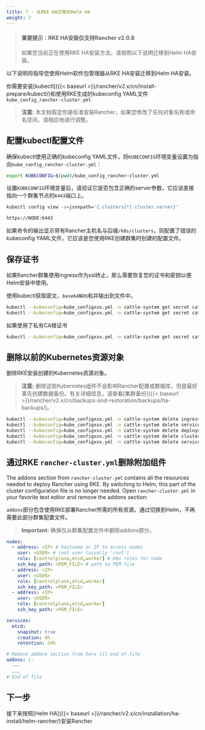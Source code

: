 ```yaml
---
title: 7 - 从RKE HA迁移到Helm HA
weight: 7
---
```


> #### **重要提示：RKE HA安装仅支持Rancher v2.0.8**
>
>如果您当前正在使用RKE HA安装方法，请按照以下说明迁移到Helm HA安装。

以下说明将指导您使用Helm软件包管理器从RKE HA安装迁移到Helm HA安装。

你需要安装[kubectl]({{< baseurl >}}/rancher/v2.x/cn/install-prepare/kubectl/)和使用RKE生成的kubeconfig YAML文件 `kube_config_rancher-cluster.yml`

> **注意:** 本文档假定你是标准安装Rancher，如果您修改了任何对象名称或命名空间，请相应地进行调整。

## 配置kubectl配置文件

确保kubectl使用正确的kubeconfig YAML文件，将`KUBECONFIG`环境变量设置为指向`kube_config_rancher-cluster.yml`：

```bash
export KUBECONFIG=$(pwd)/kube_config_rancher-cluster.yml
```

设置`KUBECONFIG`环境变量后，请验证它是否包含正确的server参数，它应该直接指向一个群集节点的`6443`端口上。

```bash
kubectl config view -o=jsonpath='{.clusters[*].cluster.server}'

https://NODE:6443

```

如果命令的输出显示带有Rancher主机名与后缀`/k8s/clusters`，则配置了错误的kubeconfig YAML文件，它应该是您使用RKE创建群集时创建的配置文件。

## 保存证书

如果Rancher群集使用ingress作为ssl终止，那么需要恢复您的证书和密钥以便Helm安装中使用。

使用kubectl获取密文、`base64解码`和并输出到文件中。

```bash
kubectl --kubeconfig=kube_configxxx.yml -n cattle-system get secret cattle-keys-ingress -o jsonpath --template='{ .data.tls\.crt }' | base64 -d > tls.crt
kubectl --kubeconfig=kube_configxxx.yml -n cattle-system get secret cattle-keys-ingress -o jsonpath --template='{ .data.tls\.key }' | base64 -d > tls.key
```

如果使用了私有CA根证书

```bash
kubectl --kubeconfig=kube_configxxx.yml -n cattle-system get secret cattle-keys-server -o jsonpath --template='{ .data.cacerts\.pem }' | base64 -d > cacerts.pem
```

## 删除以前的Kubernetes资源对象

删除RKE安装创建的Kubernetes资源对象。

> **注意:** 删除这些Kubernetes组件不会影响Rancher配置或数据库，但是最好事先创建数据备份。有关详细信息，请查看[集群备份]({{< baseurl >}}/rancher/v2.x/cn/backups-and-restoration/backups/ha-backups/)。

```bash
kubectl --kubeconfig=kube_configxxx.yml -n cattle-system delete ingress cattle-ingress-http
kubectl --kubeconfig=kube_configxxx.yml -n cattle-system delete service cattle-service
kubectl --kubeconfig=kube_configxxx.yml -n cattle-system delete deployment cattle
kubectl --kubeconfig=kube_configxxx.yml -n cattle-system delete clusterrolebinding cattle-crb
kubectl --kubeconfig=kube_configxxx.yml -n cattle-system delete serviceaccount cattle-admin
```

## 通过RKE `rancher-cluster.yml`删除附加组件

The addons section from `rancher-cluster.yml` contains all the resources needed to deploy Rancher using RKE. By switching to Helm, this part of the cluster configuration file is no longer needed. Open `rancher-cluster.yml` in your favorite text editor and remove the addons section:

`addons`部分包含使用RKE部署Rancher所需的所有资源。通过切换到Helm，不再需要此部分群集配置文件。

>**Important:** 确保仅从群集配置文件中删除addons部分。

```yaml
nodes:
  - address: <IP> # hostname or IP to access nodes
    user: <USER> # root user (usually 'root')
    role: [controlplane,etcd,worker] # K8s roles for node
    ssh_key_path: <PEM_FILE> # path to PEM file
  - address: <IP>
    user: <USER>
    role: [controlplane,etcd,worker]
    ssh_key_path: <PEM_FILE>
  - address: <IP>
    user: <USER>
    role: [controlplane,etcd,worker]
    ssh_key_path: <PEM_FILE>

services:
  etcd:
    snapshot: true
    creation: 6h
    retention: 24h

# Remove addons section from here til end of file
addons: |-
  ---
  ...
# End of file
```

## 下一步

接下来按照[Helm HA]({{< baseurl >}}/rancher/v2.x/cn/installation/ha-install/helm-rancher/)安装Rancher
